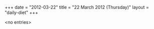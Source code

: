 +++
date = "2012-03-22"
title = "22 March 2012 (Thursday)"
layout = "daily-diet"
+++

<p>&lt;no entries&gt;</p>